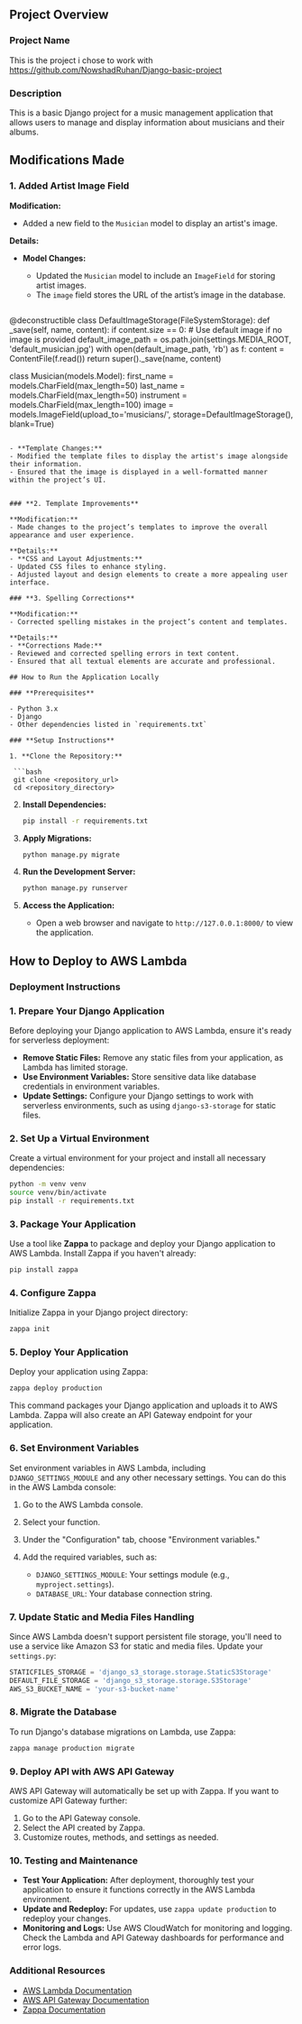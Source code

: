 
## Project Overview

### **Project Name**
This is the project i chose to work with
https://github.com/NowshadRuhan/Django-basic-project

### **Description**

This is a basic Django project for a music management application that allows users to manage and display information about musicians and their albums.

## Modifications Made

### **1. Added Artist Image Field**

**Modification:**
- Added a new field to the `Musician` model to display an artist's image.

**Details:**
- **Model Changes:**
  - Updated the `Musician` model to include an `ImageField` for storing artist images.
  - The `image` field stores the URL of the artist’s image in the database.

  ```python
 @deconstructible
  class DefaultImageStorage(FileSystemStorage):
      def _save(self, name, content):
          if content.size == 0:
              # Use default image if no image is provided
              default_image_path = os.path.join(settings.MEDIA_ROOT, 'default_musician.jpg')
              with open(default_image_path, 'rb') as f:
                  content = ContentFile(f.read())
          return super()._save(name, content)

  class Musician(models.Model):
      first_name = models.CharField(max_length=50)
      last_name = models.CharField(max_length=50)
      instrument = models.CharField(max_length=100)
      image = models.ImageField(upload_to='musicians/', storage=DefaultImageStorage(), blank=True)
  ```

- **Template Changes:**
  - Modified the template files to display the artist's image alongside their information.
  - Ensured that the image is displayed in a well-formatted manner within the project’s UI.

  
### **2. Template Improvements**

**Modification:**
- Made changes to the project’s templates to improve the overall appearance and user experience.

**Details:**
- **CSS and Layout Adjustments:**
  - Updated CSS files to enhance styling.
  - Adjusted layout and design elements to create a more appealing user interface.

### **3. Spelling Corrections**

**Modification:**
- Corrected spelling mistakes in the project’s content and templates.

**Details:**
- **Corrections Made:**
  - Reviewed and corrected spelling errors in text content.
  - Ensured that all textual elements are accurate and professional.

## How to Run the Application Locally

### **Prerequisites**

- Python 3.x
- Django
- Other dependencies listed in `requirements.txt`

### **Setup Instructions**

1. **Clone the Repository:**

   ```bash
   git clone <repository_url>
   cd <repository_directory>
   ```

2. **Install Dependencies:**

   ```bash
   pip install -r requirements.txt
   ```

3. **Apply Migrations:**

   ```bash
   python manage.py migrate
   ```

4. **Run the Development Server:**

   ```bash
   python manage.py runserver
   ```

5. **Access the Application:**
   - Open a web browser and navigate to `http://127.0.0.1:8000/` to view the application.

## How to Deploy to AWS Lambda

### **Deployment Instructions**

### 1. **Prepare Your Django Application**

Before deploying your Django application to AWS Lambda, ensure it's ready for serverless deployment:

- **Remove Static Files:** Remove any static files from your application, as Lambda has limited storage.
- **Use Environment Variables:** Store sensitive data like database credentials in environment variables.
- **Update Settings:** Configure your Django settings to work with serverless environments, such as using `django-s3-storage` for static files.

### 2. **Set Up a Virtual Environment**

Create a virtual environment for your project and install all necessary dependencies:

```bash
python -m venv venv
source venv/bin/activate
pip install -r requirements.txt
```

### 3. **Package Your Application**

Use a tool like **Zappa** to package and deploy your Django application to AWS Lambda. Install Zappa if you haven't already:

```bash
pip install zappa
```

### 4. **Configure Zappa**

Initialize Zappa in your Django project directory:

```bash
zappa init
```

### 5. **Deploy Your Application**

Deploy your application using Zappa:

```bash
zappa deploy production
```

This command packages your Django application and uploads it to AWS Lambda. Zappa will also create an API Gateway endpoint for your application.

### 6. **Set Environment Variables**

Set environment variables in AWS Lambda, including `DJANGO_SETTINGS_MODULE` and any other necessary settings. You can do this in the AWS Lambda console:

1. Go to the AWS Lambda console.
2. Select your function.
3. Under the "Configuration" tab, choose "Environment variables."
4. Add the required variables, such as:

   - `DJANGO_SETTINGS_MODULE`: Your settings module (e.g., `myproject.settings`).
   - `DATABASE_URL`: Your database connection string.

### 7. **Update Static and Media Files Handling**

Since AWS Lambda doesn't support persistent file storage, you'll need to use a service like Amazon S3 for static and media files. Update your `settings.py`:

```python
STATICFILES_STORAGE = 'django_s3_storage.storage.StaticS3Storage'
DEFAULT_FILE_STORAGE = 'django_s3_storage.storage.S3Storage'
AWS_S3_BUCKET_NAME = 'your-s3-bucket-name'
```

### 8. **Migrate the Database**

To run Django's database migrations on Lambda, use Zappa:

```bash
zappa manage production migrate
```

### 9. **Deploy API with AWS API Gateway**

AWS API Gateway will automatically be set up with Zappa. If you want to customize API Gateway further:

1. Go to the API Gateway console.
2. Select the API created by Zappa.
3. Customize routes, methods, and settings as needed.

### 10. **Testing and Maintenance**

- **Test Your Application:** After deployment, thoroughly test your application to ensure it functions correctly in the AWS Lambda environment.
- **Update and Redeploy:** For updates, use `zappa update production` to redeploy your changes.
- **Monitoring and Logs:** Use AWS CloudWatch for monitoring and logging. Check the Lambda and API Gateway dashboards for performance and error logs.

### Additional Resources

- [AWS Lambda Documentation](https://docs.aws.amazon.com/lambda/index.html)
- [AWS API Gateway Documentation](https://docs.aws.amazon.com/apigateway/index.html)
- [Zappa Documentation](https://github.com/Miserlou/Zappa)

